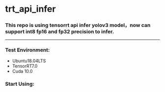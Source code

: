 # trt_api_infer
### This repo is using tensorrt api infer yolov3 model，now can support int8 fp16 and fp32 precision to infer.
------
### Test Environment:
- Ubuntu18.04LTS
- TensorRT7.0
- Cuda 10.0
### Start Using:

